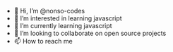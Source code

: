 - 👋 Hi, I’m @nonso-codes
- 👀 I’m interested in learning javascript
- 🌱 I’m currently learning javascript
- 💞️ I’m looking to collaborate on open source projects
- 📫 How to reach me 

<!---
nonso-codes/nonso-codes is a ✨ special ✨ repository because its `README.md` (this file) appears on your GitHub profile.
You can click the Preview link to take a look at your changes.
--->
